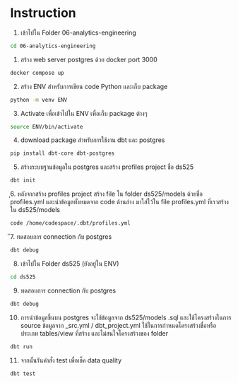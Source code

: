 # Instruction

1. เข้าไปใน Folder 06-analytics-engineering
```sh
cd 06-analytics-engineering
```
1. สร้าง web server postgres ด้วย docker port 3000
```sh
docker compose up
```
2. สร้าง ENV สำหรับการเขียน code Python และเก็บ package
```sh
python -m venv ENV
```
3. Activate เพื่อเข้าไปใน ENV เพื่อเก็บ package ต่างๆ
```sh
source ENV/bin/activate
```
4. download package สำหรับการใช้งาน dbt และ postgres
```sh
pip install dbt-core dbt-postgres
```
5. สร้างระบบฐานข้อมูลใน postgres และสร้าง profiles project ชื่อ ds525
```sh
dbt init
```
ุ6. หลังจากสร้าง profiles project สร้าง file ใน folder ds525/models ด้วยชื่อ profiles.yml
และนำข้อมูลทั้งหมดจาก code ด้านล่าง มาใส่ไว้ใน file profiles.yml ที่เราสร้างใน ds525/models 
```sh
code /home/codespace/.dbt/profiles.yml
```
ึ7. ทดสอบการ connection กับ postgres
```sh
dbt debug
```
8. เข้าไปใน Folder ds525 (ยังอยู่ใน ENV)
```sh
cd ds525
```
9. ทดสอบการ connection กับ postgres
```sh
dbt debug
```
10. การนำข้อมูลขึ้นบน postgres จะใช้ข้อมูลจาก ds525/models .sql และใช้โครงสร้างในการ source ข้อมูลจาก _src.yml /
dbt_project.yml ใช้ในการกำหนดโครงสร้างชื่อหรือประเภท tables/view ที่สร้าง และไม่สนใจโครงสร้างของ folder
```sh
dbt run
```
11. จากนั้นรันคำสั่ง test เพื่อเช็ค data quality
```sh
dbt test
```